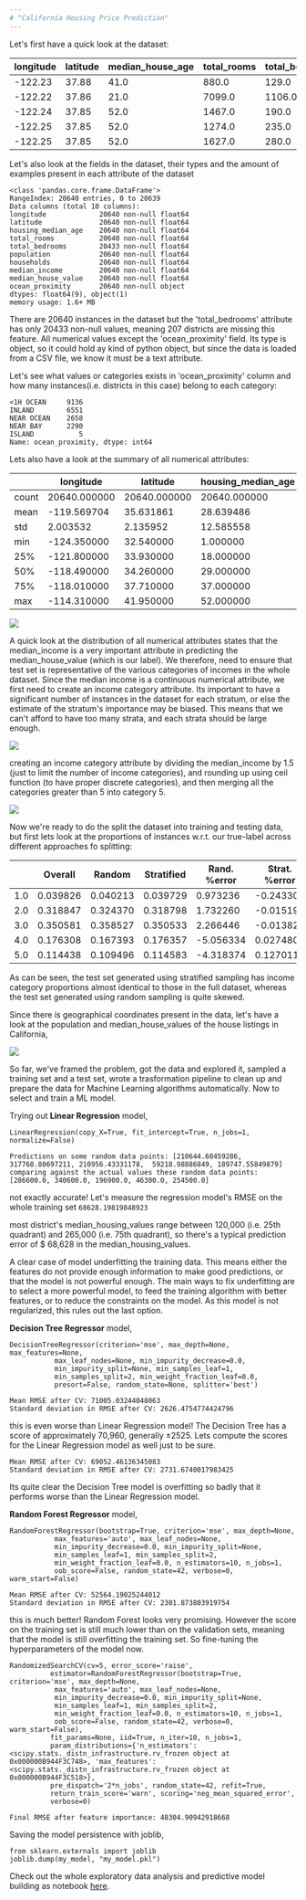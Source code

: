 ```yaml
---
# "California Housing Price Prediction"
---
```


Let's first have a quick look at the dataset:

| longitude | latitude | median_house_age | total_rooms | total_bedrooms | population | households | median_income | median_house_value | ocean_proximity |
| --- | --- | --- | --- | --- | --- | --- | --- | --- | --- |
|-122.23	| 37.88	| 41.0	| 880.0	| 129.0	| 322.0	| 126.0	| 8.3252	| 452600.0	| NEAR BAY |
|-122.22	| 37.86	| 21.0	| 7099.0 | 1106.0	| 2401.0	| 1138.0	| 8.3014	| 358500.0	| NEAR BAY |
|-122.24	| 37.85	| 52.0	| 1467.0	| 190.0	| 496.0	| 177.0	| 7.2574	| 352100.0	| NEAR BAY |
|-122.25	| 37.85	| 52.0	| 1274.0	| 235.0	| 558.0	| 219.0	| 5.6431	| 341300.0	| NEAR BAY |
|-122.25	| 37.85	| 52.0	| 1627.0	| 280.0	| 565.0	| 259.0	| 3.8462	| 342200.0	|NEAR BAY |

Let's also look at the fields in the dataset, their types and the amount of examples present in each attribute of the dataset
```
<class 'pandas.core.frame.DataFrame'>
RangeIndex: 20640 entries, 0 to 20639
Data columns (total 10 columns):
longitude             20640 non-null float64
latitude              20640 non-null float64
housing_median_age    20640 non-null float64
total_rooms           20640 non-null float64
total_bedrooms        20433 non-null float64
population            20640 non-null float64
households            20640 non-null float64
median_income         20640 non-null float64
median_house_value    20640 non-null float64
ocean_proximity       20640 non-null object
dtypes: float64(9), object(1)
memory usage: 1.6+ MB
```
There are 20640 instances in the dataset but the 'total_bedrooms' attribute has only 20433 non-null values, meaning 207 districts are missing this feature. All numerical values except the 'ocean_proximity' field. Its type is object, so it could hold ay kind of python object, but since the data is loaded from a CSV file, we know it must be a text attribute.

Let's see what values or categories exists in 'ocean_proximity' column and how many instances(i.e. districts in this case) belong to each category:
```
<1H OCEAN     9136
INLAND        6551
NEAR OCEAN    2658
NEAR BAY      2290
ISLAND           5
Name: ocean_proximity, dtype: int64
```
Lets also have a look at the summary of all numerical attributes:

|     | longitude | latitude | housing_median_age | total_rooms | total_bedrooms | population | households | median_income | median_house_value |
| --- | --- | --- | --- | --- | --- | --- | --- | --- | --- |
|count	|20640.000000	|20640.000000	|20640.000000	|20640.000000	|20433.000000	|20640.000000	|20640.000000	|20640.000000	|20640.000000|
|mean	|-119.569704	|35.631861	|28.639486	|2635.763081	|537.870553	|1425.476744	|499.539680	|3.870671	|206855.816909|
|std	|2.003532	|2.135952	|12.585558	|2181.615252	|421.385070	|1132.462122	|382.329753	|1.899822	|115395.615874|
|min	|-124.350000	|32.540000	|1.000000	|2.000000	|1.000000	|3.000000	|1.000000	|0.499900	|14999.000000|
|25%	|-121.800000	|33.930000	|18.000000	|1447.750000	|296.000000	|787.000000	|280.000000	|2.563400	|119600.000000|
|50%	|-118.490000	|34.260000	|29.000000	|2127.000000	|435.000000	|1166.000000	|409.000000	|3.534800	|179700.000000|
|75%	|-118.010000	|37.710000	|37.000000	|3148.000000	|647.000000	|1725.000000	|605.000000	|4.743250	|264725.000000|
|max	|-114.310000	|41.950000	|52.000000	|39320.000000	|6445.000000	|35682.000000	|6082.000000	|15.000100	|500001.000000|

<img src="https://raw.githubusercontent.com/amansingh9097/amansingh9097.github.io/master/assets/img/uploads/california-housing-price/housing_histogram.PNG">

A quick look at the distribution of all numerical attributes states that the median_income is a very important attribute in predicting the median_house_value (which is our label). We therefore, need to ensure that test set is representative of the various categories of incomes in the whole dataset. Since the median income is a continuous numerical attribute, we first need to create an income category attribute. Its important to have a significant number of instances in the dataset for each stratum, or else the estimate of the stratum's importance may be biased. This means that we can't afford to have too many strata, and each strata should be large enough.

<img src="https://raw.githubusercontent.com/amansingh9097/amansingh9097.github.io/master/assets/img/uploads/california-housing-price/median_income.PNG">

creating an income category attribute by dividing the median_income by 1.5 (just to limit the number of income categories), and rounding up using ceil function (to have proper discrete categories), and then merging all the categories greater than 5 into category 5.

<img src="https://raw.githubusercontent.com/amansingh9097/amansingh9097.github.io/master/assets/img/uploads/california-housing-price/median_income_2.PNG">

Now we're ready to do the split the dataset into training and testing data, but first lets look at the proportions of instances w.r.t. our true-label across different approaches fo splitting:

|	|Overall	|Random	|Stratified	|Rand. %error	|Strat. %error|
| --- | --- | --- | --- | --- | --- |
|1.0	|0.039826	|0.040213	|0.039729	|0.973236	|-0.243309|
|2.0	|0.318847	|0.324370	|0.318798	|1.732260	|-0.015195|
|3.0	|0.350581	|0.358527	|0.350533	|2.266446	|-0.013820|
|4.0	|0.176308	|0.167393	|0.176357	|-5.056334	|0.027480|
|5.0	|0.114438	|0.109496	|0.114583	|-4.318374	|0.127011|

As can be seen, the test set generated using stratified sampling has income category proportions almost identical to those in the full dataset, whereas the test set generated using random sampling is quite skewed.

Since there is geographical coordinates present in the data, let's have a look at the population and median_house_values of the house listings in California,

<img src="https://raw.githubusercontent.com/amansingh9097/California-housing-price-prediction/master/california-house-price-trends.PNG">

So far, we've framed the problem, got the data and explored it, sampled a training set and a test set, wrote a trasformation pipeline to clean up and prepare the data for Machine Learning algorithms automatically. Now to select and train a ML model.

Trying out **Linear Regression** model,
```
LinearRegression(copy_X=True, fit_intercept=True, n_jobs=1, normalize=False)

Predictions on some random data points: [210644.60459286, 317768.80697211, 210956.43331178,  59218.98886849, 189747.55849879]
comparing against the actual values these random data points: [286600.0, 340600.0, 196900.0, 46300.0, 254500.0]
```
not exactly accurate! Let's measure the regression model's RMSE on the whole training set `68628.19819848923`

most district's median_housing_values range between 120,000 (i.e. 25th quadrant) and 265,000 (i.e. 75th quadrant), so there's a typical prediction error of $ 68,628 in the median_housing_values.

A clear case of model underfitting the training data. This means either the features do not provide enough information to make good predictions, or that the model is not powerful enough. The main ways to fix underfitting are to select a more powerful model, to feed the training algorithm with better features, or to reduce the constraints on the model. As this model is not regularized, this rules out the last option.

**Decision Tree Regressor** model,
```
DecisionTreeRegressor(criterion='mse', max_depth=None, max_features=None,
           max_leaf_nodes=None, min_impurity_decrease=0.0,
           min_impurity_split=None, min_samples_leaf=1,
           min_samples_split=2, min_weight_fraction_leaf=0.0,
           presort=False, random_state=None, splitter='best')
           
Mean RMSE after CV: 71005.03244048063
Standard deviation in RMSE after CV: 2626.4754774424796
```
this is even worse than Linear Regression model! The Decision Tree has a score of approximately 70,960, generally ±2525. Lets compute the scores for the Linear Regression model as well just to be sure.
```
Mean RMSE after CV: 69052.46136345083
Standard deviation in RMSE after CV: 2731.6740017983425
```
Its quite clear the Decision Tree model is overfitting so badly that it performs worse than the Linear Regression model.

**Random Forest Regressor** model,
```
RandomForestRegressor(bootstrap=True, criterion='mse', max_depth=None,
           max_features='auto', max_leaf_nodes=None,
           min_impurity_decrease=0.0, min_impurity_split=None,
           min_samples_leaf=1, min_samples_split=2,
           min_weight_fraction_leaf=0.0, n_estimators=10, n_jobs=1,
           oob_score=False, random_state=42, verbose=0, warm_start=False)
           
Mean RMSE after CV: 52564.19025244012
Standard deviation in RMSE after CV: 2301.873803919754
```
this is much better! Random Forest looks very promising. However the score on the training set is still much lower than on the validation sets, meaning that the model is still overfitting the training set. So fine-tuning the hyperparameters of the model now.
```
RandomizedSearchCV(cv=5, error_score='raise',
          estimator=RandomForestRegressor(bootstrap=True, criterion='mse', max_depth=None,
           max_features='auto', max_leaf_nodes=None,
           min_impurity_decrease=0.0, min_impurity_split=None,
           min_samples_leaf=1, min_samples_split=2,
           min_weight_fraction_leaf=0.0, n_estimators=10, n_jobs=1,
           oob_score=False, random_state=42, verbose=0, warm_start=False),
          fit_params=None, iid=True, n_iter=10, n_jobs=1,
          param_distributions={'n_estimators': <scipy.stats._distn_infrastructure.rv_frozen object at 0x000000B944F3C748>, 'max_features': <scipy.stats._distn_infrastructure.rv_frozen object at 0x000000B944F3C518>},
          pre_dispatch='2*n_jobs', random_state=42, refit=True,
          return_train_score='warn', scoring='neg_mean_squared_error',
          verbose=0)

Final RMSE after feature importance: 48304.90942918668
```
Saving the model persistence with joblib,
```
from sklearn.externals import joblib
joblib.dump(my_model, "my_model.pkl")
```

Check out the whole exploratory data analysis and predictive model building as notebook [here](https://nbviewer.jupyter.org/github/amansingh9097/California-housing-price-prediction/blob/master/California%20Housing%20Price_detailed_description.ipynb).
